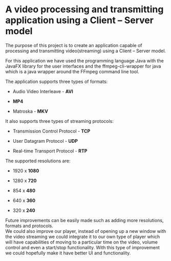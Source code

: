 # A video processing and transmitting application using a Client – Server model

The purpose of this project is to create an application capable of processing and transmitting video(streaming) using a Client – Server model. 

For this application we have used the programming language Java with the JavaFX library for the user interfaces and the ffmpeg-cli-wrapper for java which is a java wrapper around the FFmpeg command line tool.

The application supports three types of formats: 
  
  * Audio Video Interleave - **AVI**
  
  * **MP4**
  
  * Matroska - **MKV**
  
It also supports three types of streaming protocols:

  * Transmission Control Protocol - **TCP**
  
  * User Datagram Protocol - **UDP**
  
  * Real-time Transport Protocol - **RTP**
  
The supported resolutions are:
  * 1920 x **1080**
    
  * 1280 x **720**
    
  * 854 x **480**
    
  * 640 x **360**
    
  * 320 x **240**
    
Future improvements can be easily made such as adding more resolutions, formats and protocols.    
We could also improve our player, instead of opening up a new window with the video streaming 
we could integrate it to our own type of player which will have capabilities of moving to a particular time on the video, 
volume control and even a start/stop functionality. With this type of improvement we could hopefully make it have better UI and functionality.

